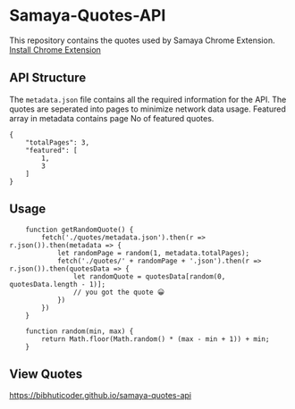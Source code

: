 # Samaya-Quotes-API

This repository contains the quotes used by Samaya Chrome Extension. 
[Install Chrome Extension](https://chrome.google.com/webstore/detail/samaya/jmpipanemahgfelokjjpdilfcfboinni)

## API Structure
The `metadata.json` file contains all the required information for the API. The quotes are seperated into pages to minimize network data usage. Featured array in metadata contains page No of featured quotes.
```
{
    "totalPages": 3,
    "featured": [
        1,
        3
    ]
}
```

## Usage
```
    function getRandomQuote() {
        fetch('./quotes/metadata.json').then(r => r.json()).then(metadata => {
            let randomPage = random(1, metadata.totalPages);
            fetch('./quotes/' + randomPage + '.json').then(r => r.json()).then(quotesData => {
                let randomQuote = quotesData[random(0, quotesData.length - 1)];
                // you got the quote 😀
            })
        })
    }

    function random(min, max) {
        return Math.floor(Math.random() * (max - min + 1)) + min;
    }
```

## View Quotes
https://bibhuticoder.github.io/samaya-quotes-api